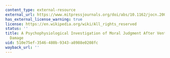 ```yaml
---
content_type: external-resource
external_url: https://www.mitpressjournals.org/doi/abs/10.1162/jocn.2009.21367
has_external_license_warning: true
license: https://en.wikipedia.org/wiki/All_rights_reserved
status: ''
title: A Psychophysiological Investigation of Moral Judgment After Ventromedial Prefrontal
  Damage
uid: 510e75ef-3546-480b-9343-a8988e0208fc
wayback_url: ''
---
```

